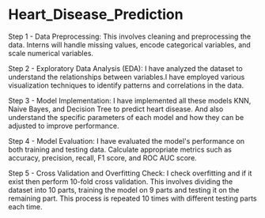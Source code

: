 # Heart_Disease_Prediction
Step 1 - Data Preprocessing: This involves cleaning and preprocessing the data. Interns will handle missing values, encode categorical variables, and scale numerical variables.



Step 2 - Exploratory Data Analysis (EDA): I have analyzed the dataset to understand the relationships between variables.I have employed various visualization techniques to identify patterns and correlations in the data.



Step 3 - Model Implementation: I have implemented all these models KNN, Naive Bayes, and Decision Tree to predict heart disease. And also understand the specific parameters of each model and how they can be adjusted to improve performance.



Step 4 - Model Evaluation: I have evaluated the model's performance on both training and testing data. Calculate appropriate metrics such as accuracy, precision, recall, F1 score, and ROC AUC score.



Step 5 - Cross Validation and Overfitting Check: I check overfitting and if it exist then perform 10-fold cross validation. This involves dividing the dataset into 10 parts, training the model on 9 parts and testing it on the remaining part. This process is repeated 10 times with different testing parts each time.



